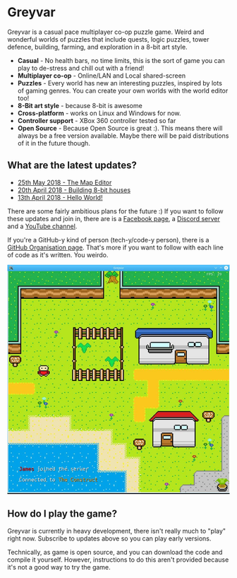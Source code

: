 # Greyvar

Greyvar is a casual pace multiplayer co-op puzzle game. Weird and wonderful worlds of puzzles that include quests, logic puzzles, tower defence, building, farming, and exploration in a 8-bit art style.

* **Casual** - No health bars, no time limits, this is the sort of game you can
  play to de-stress and chill out with a friend!
* **Multiplayer co-op** - Online/LAN and Local shared-screen
* **Puzzles** - Every world has new an interesting puzzles, inspired by lots of
  gaming genres. You can create your own worlds with the world editor too!
* **8-Bit art style** - because 8-bit is awesome
* **Cross-platform** - works on Linux and Windows for now.
* **Controller support** - XBox 360 controller tested so far
* **Open Source** - Because Open Source is great :). This means there will always be a free version available. Maybe there will be paid distributions of it in the future though.

## What are the latest updates?

* [25th May 2018 - The Map Editor](2018-05-25.md)
* [20th April 2018 - Building 8-bit houses](2018-04-20.md)
* [13th April 2018 - Hello World!](2018-04-13.md)

There are some fairly ambitious plans for the future :) If you want to follow these updates and join in, there are is a [Facebook page](https://www.facebook.com/greyvar.game/), a [Discord server](https://discord.gg/dwGJuy8) and a [YouTube channel](https://www.youtube.com/channel/UCGbGSSWiiFeUS36oESY02iw).

If you're a GitHub-y kind of person (tech-y/code-y person), there is a [GitHub Organisation page](http://github.com/greyvar). That's more if you want to follow with each line of code as it's written. You weirdo.

![2018-04-13.jpg](https://github.com/Greyvar/media/raw/master/screenshots/2018-04-13.jpg)

## How do I play the game?

Greyvar is currently in heavy development, there isn't really much to "play" right now. Subscribe to updates above so you can play early versions.

Technically, as game is open source, and you can download the code and compile it yourself. However, instructions to do this aren't provided because it's not a good way to try the game. 
